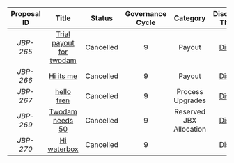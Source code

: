 | Proposal ID | Title | Status | Governance Cycle | Category | Discussion Thread | Data Backup | Voting | Total Votes | For | Against |
| :--: | :--: | :--: | :--: | :--: | :--: | :--: | :--: | :--: | :--: | :--: |
| _JBP-265_ | [Trial payout for twodam](/GC9/JBP-265.md) | Cancelled | 9 | Payout | [Discord](https://discord.com/channels/889377541675159602/964601032703352873/1024898291655258203) | [IPFS](https://gateway.pinata.cloud/ipfs/QmVTpnWiXbc6qDJuEte4jYmGejSDnWdGtXvA6NFx94NEc8) | [Snapshot](https://snapshot.org/#/jigglyjams.eth/proposal/0xac46c2319505f75dd5ca0377270539d450eb3966038f0938394c78f9c0be5dca) | 0 | 0 | 0 |
| _JBP-266_ | [Hi its me](/GC9/JBP-266.md) | Cancelled | 9 | Payout | [Discord](https://discord.com/channels/889377541675159602/964601032703352873/1024898295111352360) | [IPFS](https://gateway.pinata.cloud/ipfs/QmXVpVb1iJh6p4ZBToMdYdEE5gePSM1iWzTAG2mtpjRiZT) | [Snapshot](https://snapshot.org/#/jigglyjams.eth/proposal/0x8fd6c246a38393ba14a1842fc0a11adacc0da995e050e57d34f36233be7d40de) | 0 | 0 | 0 |
| _JBP-267_ | [hello fren](/GC9/JBP-267.md) | Cancelled | 9 | Process Upgrades | [Discord](https://discord.com/channels/889377541675159602/964601032703352873/1025470050892795904) | [IPFS](https://gateway.pinata.cloud/ipfs/QmW3oCdg91fRdgWXvYGFzFm4ceHuAJzk3GpmCL8UbPoXFz) | [Snapshot](https://snapshot.org/#/jigglyjams.eth/proposal/0xe32139961e0d7209c889d1d69fe22fa49e21479400b5b3e6c44466e7949fa3aa) | 0 | 0 | 0 |
| _JBP-269_ | [Twodam needs 50](/GC9/JBP-269.md) | Cancelled | 9 | Reserved JBX Allocation | [Discord](https://discord.com/channels/889377541675159602/964601032703352873/1025470056425066537) | [IPFS](https://gateway.pinata.cloud/ipfs/QmcxFj2TriFz7wu7nPrBYLhJD6UPMt2Xq9hFcpP8vTkZJP) | [Snapshot](https://snapshot.org/#/jigglyjams.eth/proposal/0x48eb0d8f627fb9070f3c5660b79f578aa09245b24f2053ae59e7f6c5a30a8395) | 0 | 0 | 0 |
| _JBP-270_ | [Hi waterbox](/GC9/JBP-270.md) | Cancelled | 9 |  | [Discord](https://discord.com/channels/889377541675159602/964601032703352873/1025470057284903033) | [IPFS](https://gateway.pinata.cloud/ipfs/QmXuxL79VPatabdnCyq668q3AS7oJKUsTvKbuCfsJgg5rL) | [Snapshot](https://snapshot.org/#/jigglyjams.eth/proposal/0x73044d1b6ba079885189f7123d027576f2868d8e5e51237494f1bafc4347f582) | 0 | 0 | 0 |